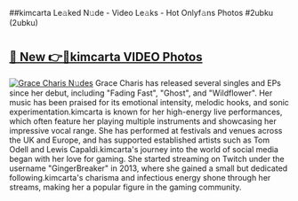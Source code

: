 ##kimcarta Le𝚊ked N𝚞de - Video Le𝚊ks - Hot Onlyf𝚊ns Photos #2ubku (2ubku)

# <h2><a href="https://mediaupload.pro?title=kimcarta&ref=9FEB">🔗 New 👉🔴kimcarta VIDEO Photos</a></h2>

[![Grace Charis N𝚞des](https://i.imgur.com/rIISA9y.gif)](https://mediaupload.pro?title=kimcarta&ref=9FEB)
Grace Charis has released several singles and EPs since her debut, including "Fading Fast", "Ghost", and "Wildflower". Her music has been praised for its emotional intensity, melodic hooks, and sonic experimentation.kimcarta is known for her high-energy live performances, which often feature her playing multiple instruments and showcasing her impressive vocal range. She has performed at festivals and venues across the UK and Europe, and has supported established artists such as Tom Odell and Lewis Capaldi.kimcarta's journey into the world of social media began with her love for gaming. She started streaming on Twitch under the username "GingerBreaker" in 2013, where she gained a small but dedicated following.kimcarta's charisma and infectious energy shone through her streams, making her a popular figure in the gaming community.
